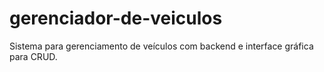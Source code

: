# gerenciador-de-veiculos
Sistema para gerenciamento de veículos com backend e interface gráfica para CRUD.
